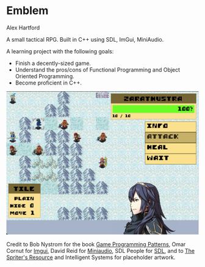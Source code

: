 # Emblem
Alex Hartford

A small tactical RPG. Built in C++ using SDL, ImGui, MiniAudio.

A learning project with the following goals:
- Finish a decently-sized game.
- Understand the pros/cons of Functional Programming and Object Oriented Programming.
- Become proficient in C++.

![screenshot](emblem.png)

Credit to Bob Nystrom for the book <a href="https://gameprogrammingpatterns.com/">Game Programming Patterns</a>, 
Omar Cornut for <a href="https://github.com/ocornut/imgui">Imgui</a>,
David Reid for <a href="https://miniaud.io/">Miniaudio</a>,
SDL People for <a href="https://www.libsdl.org/">SDL</a>,
and to <a href="https://www.spriters-resource.com/">The Spriter's Resource</a> and Intelligent Systems for placeholder artwork.
